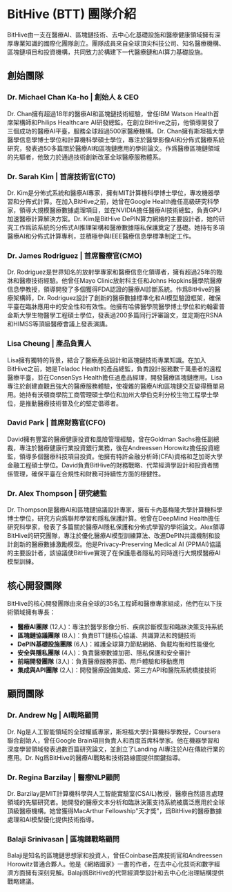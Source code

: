# BitHive (BTT) 團隊介紹

BitHive由一支在醫療AI、區塊鏈技術、去中心化基礎設施和醫療健康領域擁有深厚專業知識的國際化團隊創立。團隊成員來自全球頂尖科技公司、知名醫療機構、區塊鏈項目和投資機構，共同致力於構建下一代醫療鏈和AI算力基礎設施。

## 創始團隊

### Dr. Michael Chan Ka-ho | 創始人 & CEO
Dr. Chan擁有超過18年的醫療AI和區塊鏈技術經驗，曾任IBM Watson Health首席架構師和Philips Healthcare AI研發總監。在創立BitHive之前，他領導開發了三個成功的醫療AI平臺，服務全球超過500家醫療機構。Dr. Chan擁有斯坦福大學醫學信息學博士學位和計算機科學碩士學位，專注於醫學影像AI和分佈式醫療系統研究，發表過50多篇關於醫療AI和區塊鏈應用的學術論文。作爲醫療區塊鏈領域的先驅者，他致力於通過技術創新改革全球醫療服務體系。

### Dr. Sarah Kim | 首席技術官(CTO)
Dr. Kim是分佈式系統和醫療AI專家，擁有MIT計算機科學博士學位，專攻機器學習和分佈式計算。在加入BitHive之前，她曾在Google Health擔任高級研究科學家，領導大規模醫療數據處理項目，並在NVIDIA擔任醫療AI技術總監，負責GPU加速醫療計算解決方案。Dr. Kim是BitHive DePIN算力網絡的主要設計者，她的研究工作爲該系統的分佈式AI推理架構和醫療數據隱私保護奠定了基礎。她持有多項醫療AI和分佈式計算專利，並積極參與IEEE醫療信息學標準制定工作。

### Dr. James Rodriguez | 首席醫療官(CMO)
Dr. Rodriguez是世界知名的放射學專家和醫療信息化領導者，擁有超過25年的臨牀和醫療技術經驗。他曾任Mayo Clinic放射科主任和Johns Hopkins醫學院醫療信息學教授，領導開發了多個獲得FDA認證的醫療AI診斷系統。作爲BitHive的醫療架構師，Dr. Rodriguez設計了創新的醫療數據標準化和AI模型驗證框架，確保平臺在臨牀應用中的安全性和有效性。他擁有哈佛醫學院醫學博士學位和約翰霍普金斯大學生物醫學工程碩士學位，發表過200多篇同行評審論文，並定期在RSNA和HIMSS等頂級醫療會議上發表演講。

### Lisa Cheung | 產品負責人
Lisa擁有獨特的背景，結合了醫療產品設計和區塊鏈技術專業知識。在加入BitHive之前，她是Teladoc Health的產品總監，負責設計服務數千萬患者的遠程醫療平臺，並在ConsenSys Health擔任過產品經理，開發醫療區塊鏈應用。Lisa專注於創建直觀且強大的醫療服務體驗，使複雜的醫療AI和區塊鏈交互變得簡單易用。她持有沃頓商學院工商管理碩士學位和加州大學伯克利分校生物工程學士學位，是推動醫療技術普及化的堅定倡導者。

### David Park | 首席財務官(CFO)
David擁有豐富的醫療健康投資和風險管理經驗，曾在Goldman Sachs擔任副總裁，專注於醫療健康行業投資銀行業務，後在Andreessen Horowitz擔任投資總監，領導多個醫療科技項目投資。他擁有特許金融分析師(CFA)資格和芝加哥大學金融工程碩士學位。David負責BitHive的財務戰略、代幣經濟學設計和投資者關係管理，確保平臺在合規性和財務可持續性方面的穩健性。

### Dr. Alex Thompson | 研究總監
Dr. Thompson是醫療AI和區塊鏈協議設計專家，擁有卡內基梅隆大學計算機科學博士學位，研究方向爲聯邦學習和隱私保護計算。他曾在DeepMind Health擔任研究科學家，發表了多篇關於醫療AI隱私保護和分佈式學習的學術論文。Alex領導BitHive的研究團隊，專注於優化醫療AI模型訓練算法、改進DePIN共識機制和設計創新的醫療數據激勵模型。他是Privacy-Preserving Medical AI (PPMAI)協議的主要設計者，該協議使BitHive實現了在保護患者隱私的同時進行大規模醫療AI模型訓練。

## 核心開發團隊

BitHive的核心開發團隊由來自全球的35名工程師和醫療專家組成，他們在以下技術領域擁有專長：

- **醫療AI團隊** (12人)：專注於醫學影像分析、疾病診斷模型和臨牀決策支持系統
- **區塊鏈協議團隊** (8人)：負責BTT鏈核心協議、共識算法和跨鏈技術
- **DePIN基礎設施團隊** (6人)：維護全球算力節點網絡、負載均衡和性能優化
- **安全與隱私團隊** (4人)：負責醫療數據加密、隱私保護和安全審計
- **前端開發團隊** (3人)：負責醫療服務界面、用戶體驗和移動應用
- **集成與API團隊** (2人)：開發醫療設備集成、第三方API和醫院系統橋接技術

## 顧問團隊

### Dr. Andrew Ng | AI戰略顧問
Dr. Ng是人工智能領域的全球權威專家，斯坦福大學計算機科學教授，Coursera聯合創始人，曾任Google Brain項目負責人和百度首席科學家。他在機器學習和深度學習領域發表過數百篇研究論文，並創立了Landing AI專注於AI在傳統行業的應用。Dr. Ng爲BitHive的醫療AI戰略和技術路線圖提供關鍵指導。

### Dr. Regina Barzilay | 醫療NLP顧問
Dr. Barzilay是MIT計算機科學與人工智能實驗室(CSAIL)教授，醫療自然語言處理領域的先驅研究者。她開發的醫療文本分析和臨牀決策支持系統被廣泛應用於全球頂級醫療機構。她曾獲得MacArthur Fellowship"天才獎"，爲BitHive的醫療數據處理和AI模型優化提供技術指導。

### Balaji Srinivasan | 區塊鏈戰略顧問
Balaji是知名的區塊鏈思想家和投資人，曾任Coinbase首席技術官和Andreessen Horowitz普通合夥人。他是《網絡國家》一書的作者，在去中心化技術和數字經濟方面擁有深刻見解。Balaji爲BitHive的代幣經濟學設計和去中心化治理結構提供戰略建議。
